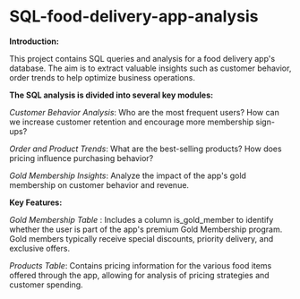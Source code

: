 # SQL-food-delivery-app-analysis
**Introduction:**

This project contains SQL queries and analysis for a food delivery app's database. The aim is to extract valuable insights such as customer behavior, order trends to help optimize business operations.

**The SQL analysis is divided into several key modules:**

_Customer Behavior Analysis_: Who are the most frequent users? How can we increase customer retention and encourage more membership sign-ups?

_Order and Product Trends_: What are the best-selling products? How does pricing influence purchasing behavior?

_Gold Membership Insights_: Analyze the impact of the app's gold membership on customer behavior and revenue.

**Key Features:**

_Gold Membership Table_ : Includes a column is_gold_member to identify whether the user is part of the app's premium Gold Membership program. Gold members typically receive special discounts, priority delivery, and exclusive offers.

_Products Table_: Contains pricing information for the various food items offered through the app, allowing for analysis of pricing strategies and customer spending.

